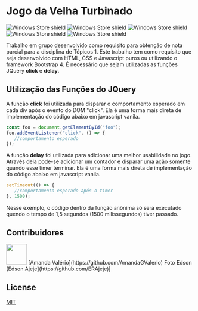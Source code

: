 # Jogo da Velha Turbinado
![Windows Store shield](https://img.shields.io/static/v1?label=HTML&message=v5&color=orange)
![Windows Store shield](https://img.shields.io/static/v1?label=CSS&message=v3&color=blue)
![Windows Store shield](https://img.shields.io/static/v1?label=Javascript&message=ES6&color=yellow)
![Windows Store shield](https://img.shields.io/static/v1?label=Bootstrap&message=v4.5.3&color=purple)
![Windows Store shield](https://img.shields.io/static/v1?label=JQuery&message=v3.6.0&color=blue)

Trabalho em grupo desenvolvido como requisito para obtenção de nota parcial para a disciplina de Tópicos 1. Este trabalho tem como requisito que seja desenvolvido com HTML, CSS e Javascript puros ou utilizando o framework Bootstrap 4.
É necessário que sejam utilizadas as funções JQuery **click** e **delay**.

## Utilização das Funções do JQuery

A função **click** foi utilizada para disparar o comportamento esperado em cada div após o evento do DOM "click". Ela é uma forma mais direta de implementação do código abaixo em javascript vanila.

```javascript
const foo = document.getElementById("foo");
foo.addEventListener("click", () => {
   //comportamento esperado
});
```

A função **delay** foi utilizada para adicionar uma melhor usabilidade no jogo. Através dela pode-se adicionar um contador e disparar uma ação somente quando esse timer terminar. Ela é uma forma mais direta de implementação do código abaixo em javascript vanila.

```javascript
setTimeout(() => { 
   //comportamento esperado após o timer 
}, 1500);
```
Nesse exemplo, o código dentro da função anônima só será executado quendo o tempo de 1,5 segundos (1500 milissegundos) tiver passado.

## Contribuidores

<img src="https://avatars.githubusercontent.com/u/56452064" width="55" height="55" />  
[Amanda Valério](https://github.com/AmandaGValerio) 
Foto Edson 
[Edson Ajeje](https://github.com/ERAjeje)|

## License
[MIT](https://choosealicense.com/licenses/mit/)
